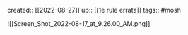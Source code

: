 ---
---
created:: [[2022-08-27]]
up:: [[1e rule errata]]
tags:: #mosh 

![[Screen_Shot_2022-08-17_at_9.26.00_AM.png]]